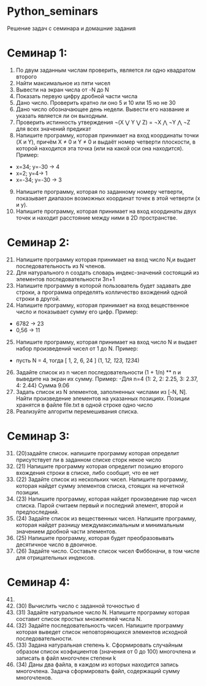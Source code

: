 # Python_seminars
Решение задач с семинара и домашние задания

# Семинар 1:
1. По двум заданным числам проверить, является ли одно квадратом второго
2. Найти максимальное из пяти чисел
3. Вывести на экран числа от -N до N
4. Показать первую цифру дробной части числа
5. Дано число. Проверить кратно ли оно 5 и 10 или 15 но не 30
6. Дано число обозначающее день недели. Вывести его название и указать является ли он выходным.
7. Проверить истинность утверждения ¬(X ⋁ Y ⋁ Z) = ¬X ⋀ ¬Y ⋀ ¬Z для всех значений предикат
8. Напишите программу, которая принимает на вход координаты точки (X и Y), причём X ≠ 0 и Y ≠ 0 и выдаёт номер четверти плоскости, в которой находится эта точка (или на какой оси она находится).
Пример:
- x=34; y=-30 -> 4
- x=2; y=4-> 1
- x=-34; y=-30 -> 3
9. Напишите программу, которая по заданному номеру четверти, показывает диапазон возможных координат точек в этой четверти (x и y).
10. Напишите программу, которая принимает на вход координаты двух точек и находит расстояние между ними в 2D пространстве.

# Семинар 2:

21. Напишите программу которая принимает на вход число N,и выдает последовательность из N членов.
22. Для натурального n создать словарь индекс-значений состоящий из элементов последовательности 3n+1
23. Напишите программу в которой пользователь будет задавать две строки, а программа определять          колличество вхождений одной строки в другой.
24. Напишите программу, которая принимает на вход вещественное число и показывает сумму его цифр.
Пример:
- 6782 -> 23
- 0,56 -> 11
25. Напишите программу, которая принимает на вход число N и выдает набор произведений чисел от 1 до N.
Пример:
- пусть N = 4, тогда [ 1, 2, 6, 24 ] (1, 1*2, 1*2*3, 1*2*3*4)
26. Задайте список из n чисел последовательности (1 + 1/n) ** n и выведите на экран их сумму.
Пример:
-Для n=4 {1: 2, 2: 2.25, 3: 2.37, 4: 2.44}
Сумма 9.06
27. Задать список из N элементов, заполненных числами из [-N, N]. Найти произведение элементов на указанных позициях. Позиции хранятся в файле file.txt в одной строке одно число
28. Реализуйте алгоритм перемешивания списка.

# Семинар 3:

31. (20)задайте список. напишите программу которая определит присутствует ли в заданном списке сторк некое число
32. (21) Напишите программу которая определит позицию второго вхождения строки в списке, либо сообщит, что ее нет
33. (22) Задайте список из нескольких чисел. Напишите программу, которая найдет сумму элементов списка, стоящих на нечетной позиции.
34. (23) Напишите программу, которая найдет произведение пар чисел списка. Парой считаем первый и последний элемент, второй и предпоследний.
35. (24) Задайте список из вещественных чисел. Напишите программу, которая найдет разницу междумаксимальным и минимальным значением дробной части элементов.
36. (25) Напишите программу, которая будет преобразовывать деcятичное число в двоичное.
37. (26) Задайте число. Составьте список чисел Фиббоначи, в том числе для отрицательных индексов.

# Семинар 4:
41. 
42. (30) Вычислить число с заданной точностью d
43. (31) Задайте натуральное число N. Напишите программу которая составит список простых множителей числа N.
44. (32) Задайте последовательность чисел. Напишите программу которая выведет список неповторяющихся элементов исходной последовательности.
45. (33) Задана натуральная степень k. Сформировать случайным образом список коэфициентов (значения от 0 до 100) многочлена и записать в файл многочлен степени k
46. (34) Даны два файла, в каждом из которых находится запись многочлена. Задача сформировать файл, содержащий сумму многочленов.